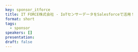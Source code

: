 ```yaml
---
key: sponsor_itforce
title: IT FORCE株式会社 - IoTセンサーデータをSalesforceで活用！
format: short
tags:
  - sponsor
speakers: []
presentation: 
draft: false
---
```

